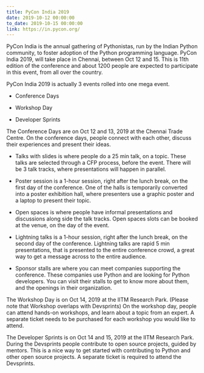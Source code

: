 ```yaml
---
title: PyCon India 2019
date: 2019-10-12 00:00:00
to_date: 2019-10-15 00:00:00
link: https://in.pycon.org/
---
```


PyCon India is the annual gathering of Pythonistas, run by the Indian Python community, to foster adoption of the Python programming language. PyCon India 2019, will take place in Chennai, between Oct 12 and 15. This is 11th edition of the conference and about 1200 people are expected to participate in this event, from all over the country.

PyCon India 2019 is actually 3 events rolled into one mega event.

- Conference Days

- Workshop Day

- Developer Sprints

The Conference Days are on Oct 12 and 13, 2019 at the Chennai Trade Centre. On the conference days, people connect with each other, discuss their experiences and present their ideas.

- Talks with slides is where people do a 25 min talk, on a topic. These talks are selected through a CFP process, before the event. There will be 3 talk tracks, where presentations will happen in parallel.

- Poster session is a 1-hour session, right after the lunch break, on the first day of the conference. One of the halls is temporarily converted into a poster exhibition hall, where presenters use a graphic poster and a laptop to present their topic.

- Open spaces is where people have informal presentations and discussions along side the talk tracks. Open spaces slots can be booked at the venue, on the day of the event.

- Lightning talks is a 1-hour session, right after the lunch break, on the second day of the conference. Lightning talks are rapid 5 min presentations, that is presented to the entire conference crowd, a great way to get a message across to the entire audience.

- Sponsor stalls are where you can meet companies supporting the conference. These companies use Python and are looking for Python developers. You can visit their stalls to get to know more about them, and the openings in their organization.

The Workshop Day is on Oct 14, 2019 at the IITM Research Park. (Please note that Workshop overlaps with Devsprints) On the workshop day, people can attend hands-on workshops, and learn about a topic from an expert. A separate ticket needs to be purchased for each workshop you would like to attend.

The Developer Sprints is on Oct 14 and 15, 2019 at the IITM Research Park. During the Devsprints people contribute to open source projects, guided by mentors. This is a nice way to get started with contributing to Python and other open source projects. A separate ticket is required to attend the Devsprints.
